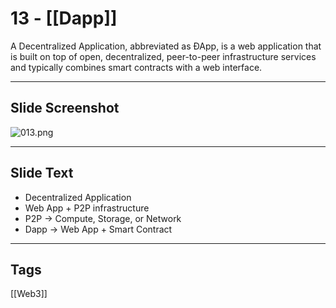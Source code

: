 # 13 - [[Dapp]]


A Decentralized Application, abbreviated as ÐApp, is a web application that is built on top of open, decentralized, peer-to-peer infrastructure services and typically combines smart contracts with a web interface.

___
## Slide Screenshot
![013.png](../images/ethereum101/013.png)
___
## Slide Text
- Decentralized Application
- Web App + P2P infrastructure
- P2P -> Compute, Storage, or Network
- Dapp -> Web App + Smart Contract

___
## Tags
[[Web3]]